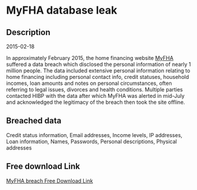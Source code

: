 # MyFHA database leak

## Description

2015-02-18

In approximately February 2015, the home financing website <a href="https://web.archive.org/web/20180324231131/http://myfha.net/" target="_blank" rel="noopener">MyFHA</a> suffered a data breach which disclosed the personal information of nearly 1 million people. The data included extensive personal information relating to home financing including personal contact info, credit statuses, household incomes, loan amounts and notes on personal circumstances, often referring to legal issues, divorces and health conditions. Multiple parties contacted HIBP with the data after which MyFHA was alerted in mid-July and acknowledged the legitimacy of the breach then took the site offline.

## Breached data

Credit status information, Email addresses, Income levels, IP addresses, Loan information, Names, Passwords, Personal descriptions, Physical addresses

## Free download Link

[MyFHA breach Free Download Link](https://link-to.net/1229997/335.7706543696396/dynamic/?r=aHR0cHM6Ly93d3cubWVkaWFmaXJlLmNvbS92aWV3L0VFcFJJVU9xMlYwVG51ci9teWZoYS5uZXQvZmlsZQ==)